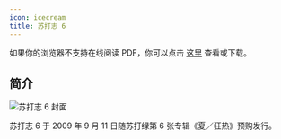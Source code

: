 ```yaml
---
icon: icecream
title: 苏打志 6
---
```


<PDF url="/pdf/sodazine6.pdf" />

如果你的浏览器不支持在线阅读 PDF，你可以点击 [这里](https://resources-1300227887.cos.ap-shanghai.myqcloud.com/sodaguide/sodazine/sodazine6.pdf) 查看或下载。

## 简介

![苏打志 6 封面](https://picbed-1300227887.cos.ap-shanghai.myqcloud.com/sodaguide/resources/sodazine/6.jpg)

苏打志 6 于 2009 年 9 月 11 日随苏打绿第 6 张专辑《夏／狂热》预购发行。
